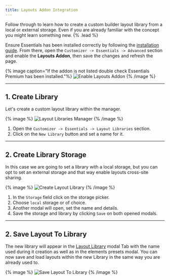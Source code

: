 ```yaml
---
title: Layouts Addon Integration
---
```


Follow through to learn how to create a custom builder layout library from a local or external storage. Even if you are already familiar with the concept you might learn something new. {% .lead %}

Ensure Essentials has been installed correctly by following the [installation guide](/essentials-for-yoothemepro/integration#installation). From there, open the `Customizer -> Essentials -> Advanced` section and enable the **Layouts Addon**, then save the changes and refresh the page.

{% image caption="If the addon is not listed double check Essentials Premium has been installed."%}
![Enable Layouts Addon](/next/assets/ytp/layouts/integration/enable-addon.gif)
{% /image %}

---

## 1. Create Library

Let's create a custom layout library within the manager.

{% image %}
![Layout Libraries Manager](/next/assets/ytp/layout-libraries-manager.gif)
{% /image %}

1. Open the `Customizer -> Essentials -> Layout Libraries` section.
1. Click on the `New Library` button and set a name for it.

---

## 2. Create Library Storage

In this case we are going to set a library with a local storage, but you can opt to set an external storage and that way enable layouts cross-site sharing.

{% image %}
![Create Layout Library](/next/assets/ytp/layouts/integration/create-library.gif)
{% /image %}

1. In the `Storage` field click on the storage picker.
1. Choose `local` storage or of choice.
1. Another modal will open, set the name and details.
1. Save the storage and library by clicking `Save` on both opened modals.

---

## 2. Save Layout To Library

The new library will appear in the [Layout Library](https://yootheme.com/support/yootheme-pro/joomla/layout-library) modal Tab with the name used during it creation as well as in the elements presets modal. You can now save and load layouts within the new Library in the same way you are already used to.

{% image %}
![Save Layout To Library](/next/assets/ytp/layouts/integration/save-to-library.gif)
{% /image %}
